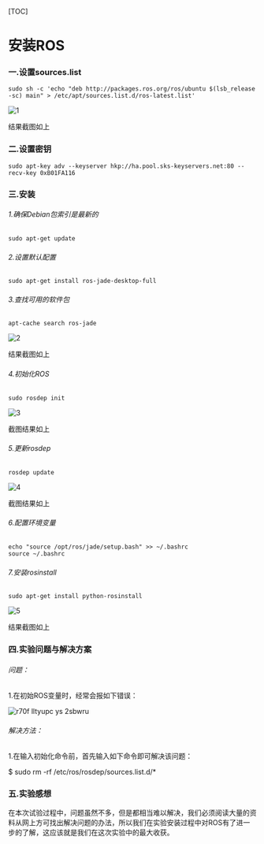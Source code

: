 [TOC]

# 安装ROS

### 一.设置sources.list

```
sudo sh -c 'echo "deb http://packages.ros.org/ros/ubuntu $(lsb_release -sc) main" > /etc/apt/sources.list.d/ros-latest.list'
```

![1](https://cloud.githubusercontent.com/assets/22683831/20056898/7881d50c-a523-11e6-8067-885f962a78d7.jpg)

结果截图如上

### 二.设置密钥

```
sudo apt-key adv --keyserver hkp://ha.pool.sks-keyservers.net:80 --recv-key 0xB01FA116
```

### 三.安装

###### 1.确保Debian包索引是最新的

```
sudo apt-get update
```

###### 2.设置默认配置

```
sudo apt-get install ros-jade-desktop-full
```

###### 3.查找可用的软件包

```
apt-cache search ros-jade
```

![2](https://cloud.githubusercontent.com/assets/22683831/20056900/7b88104a-a523-11e6-8fd0-69a4a1e69c89.jpg)

结果截图如上

###### 4.初始化ROS

```
sudo rosdep init
```

![3](https://cloud.githubusercontent.com/assets/22683831/20056905/7dcb2d74-a523-11e6-88d6-83f835ede21f.jpg)

截图结果如上

###### 5.更新rosdep

```
rosdep update
```

![4](https://cloud.githubusercontent.com/assets/22683831/20056912/81145e06-a523-11e6-9495-35f9b70d58d0.jpg)

截图结果如上

###### 6.配置环境变量

```
echo "source /opt/ros/jade/setup.bash" >> ~/.bashrc
source ~/.bashrc
```

###### 7.安装rosinstall

```
sudo apt-get install python-rosinstall
```

![5](https://cloud.githubusercontent.com/assets/22683831/20056913/8414cb36-a523-11e6-8af5-52904feb8cc9.jpg)

结果截图如上

### 四.实验问题与解决方案

###### 问题：

1.在初始ROS变量时，经常会报如下错误：

![r70f lltyupc ys 2sbwru](https://cloud.githubusercontent.com/assets/22683831/20057394/3927c8f0-a526-11e6-96b3-15a8daa84965.png)

######  解决方法：

 1.在输入初始化命令前，首先输入如下命令即可解决该问题：

 $ sudo rm -rf /etc/ros/rosdep/sources.list.d/*

### 五.实验感想

​    在本次试验过程中，问题虽然不多，但是都相当难以解决，我们必须阅读大量的资料从网上方可找出解决问题的办法，所以我们在实验安装过程中对ROS有了进一步的了解，这应该就是我们在这次实验中的最大收获。











